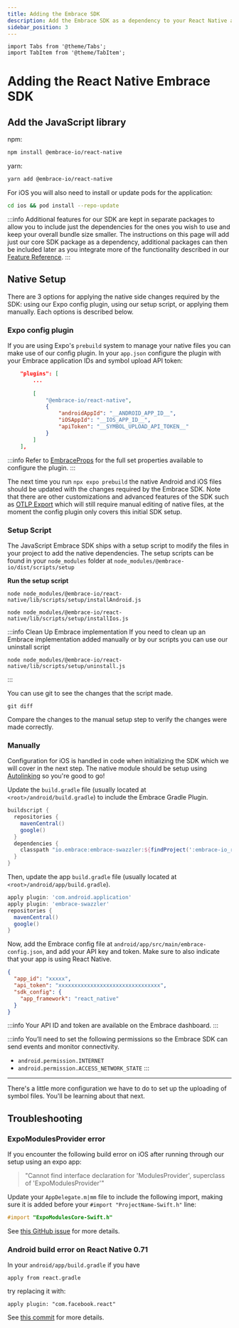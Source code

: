 ```yaml
---
title: Adding the Embrace SDK
description: Add the Embrace SDK as a dependency to your React Native application
sidebar_position: 3
---
```


```mdx-code-block
import Tabs from '@theme/Tabs';
import TabItem from '@theme/TabItem';
```

# Adding the React Native Embrace SDK

## Add the JavaScript library

npm:

```sh
npm install @embrace-io/react-native
```

yarn:

```sh
yarn add @embrace-io/react-native
```

For iOS you will also need to install or update pods for the application:

```sh
cd ios && pod install --repo-update
```

:::info
Additional features for our SDK are kept in separate packages to allow you to include just the dependencies for the ones
you wish to use and keep your overall bundle size smaller. The instructions on this page will add just our core SDK
package as a dependency, additional packages can then be included later as you integrate more of the functionality
described in our [Feature Reference](/react-native/features/).
:::

## Native Setup

There are 3 options for applying the native side changes required by the SDK: using our Expo config plugin, using our
setup script, or applying them manually. Each options is described below.

### Expo config plugin

If you are using Expo's `prebuild` system to manage your native files you can make use of our config plugin. In your
`app.json` configure the plugin with your Embrace application IDs and symbol upload API token:

```json
    "plugins": [
        ...
        
        [
            "@embrace-io/react-native",
            {
                "androidAppId": "__ANDROID_APP_ID__",
                "iOSAppId": "__IOS_APP_ID__",
                "apiToken": "__SYMBOL_UPLOAD_API_TOKEN__"
            }
        ]
    ],
```

:::info
Refer to [EmbraceProps](https://github.com/embrace-io/embrace-react-native-sdk/tree/main/packages/core/src/plugin//types.ts)
for the full set properties available to configure the plugin.
:::

The next time you run `npx expo prebuild` the native Android and iOS files should be updated with the changes required
by the Embrace SDK. Note that there are other customizations and advanced features of the SDK such as [OTLP Export](/react-native/features/otlp/#initializing-in-the-native-layer)
which will still require manual editing of native files, at the moment the config plugin only covers this initial SDK
setup.

### Setup Script

The JavaScript Embrace SDK ships with a setup script to modify the files in your
project to add the native dependencies. The setup scripts can be found in your
`node_modules` folder at `node_modules/@embrace-io/dist/scripts/setup`

**Run the setup script**
```shell-session
node node_modules/@embrace-io/react-native/lib/scripts/setup/installAndroid.js
```

```shell-session
node node_modules/@embrace-io/react-native/lib/scripts/setup/installIos.js
```

:::info Clean Up Embrace implementation
If you need to clean up an Embrace implementation added manually or by our scripts you can use our uninstall script
```shell-session
node node_modules/@embrace-io/react-native/lib/scripts/setup/uninstall.js
```
:::

You can use git to see the changes that the script made.

```shell-session
git diff
```

Compare the changes to the manual setup step to verify the changes were made
correctly.

### Manually

<Tabs groupId="platform" queryString="platform">
<TabItem value="ios" label="iOS">

Configuration for iOS is handled in code when initializing the SDK which we will cover in the next step. The native module
should be setup using [Autolinking](https://github.com/react-native-community/cli/blob/dec33cb945be548a0d30c2ea073493e253239850/docs/autolinking.md#platform-ios)
so you're good to go!
</TabItem>

<TabItem value="android" label="Android">

Update the `build.gradle` file (usually located at `<root>/android/build.gradle`) to include the Embrace Gradle Plugin.

```groovy
buildscript {
  repositories {
    mavenCentral()
    google()
  }
  dependencies {
    classpath "io.embrace:embrace-swazzler:${findProject(':embrace-io_react-native').properties['emb_android_sdk']}"
  }
}
```

Then, update the app `build.gradle` file (usually located at `<root>/android/app/build.gradle`).

```groovy
apply plugin: 'com.android.application'
apply plugin: 'embrace-swazzler'
repositories {
  mavenCentral()
  google()
}
```

Now, add the Embrace config file at `android/app/src/main/embrace-config.json`, and add your API key and token. Make
sure to also indicate that your app is using React Native.

```json
{
  "app_id": "xxxxx",
  "api_token": "xxxxxxxxxxxxxxxxxxxxxxxxxxxxxxxx",
  "sdk_config": {
    "app_framework": "react_native"
  }
}
```

:::info
Your API ID and token are available on the Embrace dashboard.
:::

:::info
You’ll need to set the following permissions so the Embrace SDK can send events and monitor connectivity.

* `android.permission.INTERNET`
* `android.permission.ACCESS_NETWORK_STATE`
:::

</TabItem>
</Tabs>

---

There's a little more configuration we have to do to set up the uploading of symbol files.
You'll be learning about that next.


## Troubleshooting

### ExpoModulesProvider error

If you encounter the following build error on iOS after running through our setup using an expo app:

> "Cannot find interface declaration for 'ModulesProvider', superclass of 'ExpoModulesProvider'"

Update your `AppDelegate.m|mm` file to include the following import, making sure it is added before your
`#import "ProjectName-Swift.h"` line:

```objective-c
#import "ExpoModulesCore-Swift.h"
```

See [this GitHub issue](https://github.com/expo/expo/issues/17705) for more details.

### Android build error on React Native 0.71

In your `android/app/build.gradle` if you have

```
apply from react.gradle
```

try replacing it with:

```
apply plugin: "com.facebook.react"
```

See [this commit](https://github.com/facebook/react-native/commit/af6aafff90c4d40abfe160c4cfc8e1ae8fa0d956) for more details.